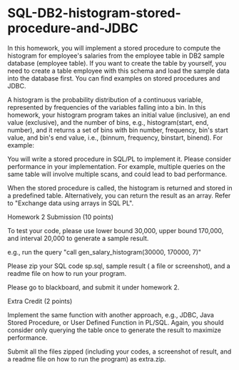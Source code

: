 # SQL-DB2-histogram-stored-procedure-and-JDBC

In this homework, you will implement a stored procedure to compute the histogram for employee's salaries from the employee table in DB2 sample database (employee table). If you want to create the table by yourself, you need to create a table employee with this schema and load the sample data into the database first.  You can find examples on stored procedures and JDBC.

A histogram is the probability distribution of a continuous variable, represented by frequencies of the variables falling into a bin. In this homework, your histogram program takes an initial value (inclusive), an end value (exclusive), and the number of bins, e.g., histogram(start, end, number), and it returns a set of bins with bin number, frequency, bin's start value, and bin's end value, i.e., (binnum, frequency, binstart, binend). For example:


You will write a stored procedure in SQL/PL to implement it. Please consider performance in your implementation. For example, multiple queries on the same table will involve multiple scans, and could lead to bad performance. 

When the stored procedure is called, the histogram is returned and stored in a predefined table. Alternatively, you can return the result as an array. Refer to "Exchange data using arrays in SQL PL".


Homework 2 Submission (10 points)

To test your code, please use lower bound 30,000, upper bound 170,000, and interval 20,000 to generate a sample result.  

e.g., run the query "call gen_salary_histogram(30000, 170000, 7)"

Please zip your SQL code sp.sql,  sample result ( a file or screenshot), and a readme file on how to run your program.

Please go to blackboard, and submit it under homework 2.

Extra Credit (2 points)

Implement the same function with another approach, e.g., JDBC, Java Stored Procedure, or User Defined Function in PL/SQL. Again, you should consider only querying the table once to generate the result to maximize performance. 

Submit all the files zipped (including your codes, a screenshot of result, and a readme file on how to run the program) as extra.zip.
